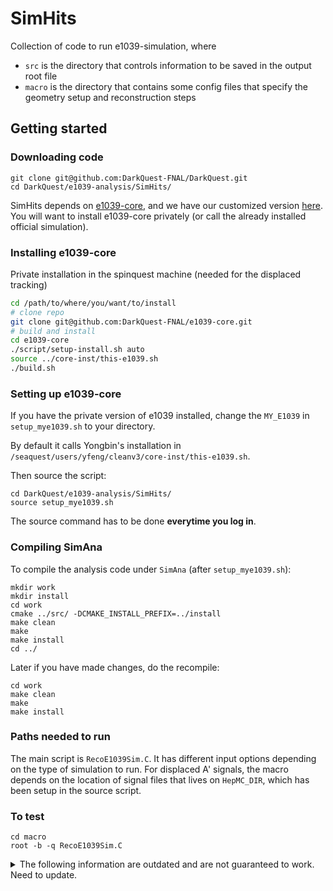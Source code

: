 # SimHits
Collection of code to run e1039-simulation, where 
- `src` is the directory that controls information to be saved in the output root file
- `macro` is the directory that contains some config files that specify the geometry setup and reconstruction steps

## Getting started

### Downloading code
```
git clone git@github.com:DarkQuest-FNAL/DarkQuest.git
cd DarkQuest/e1039-analysis/SimHits/
```

SimHits depends on [e1039-core](https://github.com/E1039-Collaboration/e1039-core), and we have our customized version [here](https://github.com/DarkQuest-FNAL/e1039-core). You will want to install e1039-core privately (or call the already installed official simulation).

### Installing e1039-core 

Private installation in the spinquest machine (needed for the displaced tracking)
```bash
cd /path/to/where/you/want/to/install
# clone repo
git clone git@github.com:DarkQuest-FNAL/e1039-core.git
# build and install
cd e1039-core
./script/setup-install.sh auto
source ../core-inst/this-e1039.sh
./build.sh
```

### Setting up e1039-core
If you have the private version of e1039 installed, change the `MY_E1039` in `setup_mye1039.sh` to your directory. 

By default it calls Yongbin's installation in `/seaquest/users/yfeng/cleanv3/core-inst/this-e1039.sh`.

Then source the script:
```
cd DarkQuest/e1039-analysis/SimHits/
source setup_mye1039.sh
```
The source command has to be done **everytime you log in**.

### Compiling SimAna
To compile the analysis code under `SimAna` (after `setup_mye1039.sh`):
```
mkdir work
mkdir install
cd work
cmake ../src/ -DCMAKE_INSTALL_PREFIX=../install
make clean
make
make install
cd ../
```

Later if you have made changes, do the recompile:
```
cd work
make clean
make
make install
```

### Paths needed to run

The main script is `RecoE1039Sim.C`.
It has different input options depending on the type of simulation to run.
For displaced A' signals, the macro depends on the location of signal files that lives on `HepMC_DIR`, which has been setup in the source script.

### To test
```
cd macro
root -b -q RecoE1039Sim.C
```


<details><summary>The following information are outdated and are not guaranteed to work. Need to update.</summary>


### Available input files (HepMC)

For our signal (Aprime):
- A' to Muons (z vertex between 5-6m): `/pnfs/e1039/persistent/users/yfeng/displaced_Aprime_Muons/`
- Trimuon signal: `/seaquest/users/cmantill/DarkQuest/lhe/output/trimuon/`

### Available options for simulation:

Some options are available in `macro/run_sim.py`. Here are examples of the most commonly used ones:

- A prime:
  ```
  mkdir output/

  python ./run_sim.py -n 10 --sim aprime-muon --zvertex 500 --displaced --inputfile Brem_0.750000_z500_600_eps_-6 --inputpath /seaquest/users/cmantill/DarkQuest/lhe/output/displaced_Aprime_Muons_z500-600/ --outfile aprime_to_muons_brem_0p75_eps-6.root --outpath output/

  python ./run_sim.py -n 10 --sim aprime-electron --zvertex 500 --displaced --inputfile Brem_0.163460_z500_600_eps_-6  --inputpath /seaquest/users/cmantill/DarkQuest/lhe/output/displaced_Aprime_Electrons_z500-600/ --outfile aprime_to_electrons_brem_0p16_eps-6.root --outpath output/
  ```

- Particle gun:
  ```
  # for electrons
  python ./run_sim.py -n 10 --sim gun --gun electron --zvertex 520 --displaced --outfile electron_gun_z520.root --outpath output/

  # for positrons
  python ./run_sim.py -n 10 --sim gun --gun positron --zvertex 520 --displaced --outfile positron_gun_z520.root --outpath output/

  # for photons	      
  python ./run_sim.py -n 10 --sim gun --gun gamma --zvertex 520 --displaced --outfile photon_gun_z520.root --outpath output/
  ```

- Trimuon:
  ```
  python ./run_sim.py -n 10 --sim trimuon --zvertex 490.0 --displaced --inputfile trimuon_0.5MS0gS1 --inputpath /seaquest/users/cmantill/DarkQuest/lhe/output/trimuon/ --outpath output/
  ```

### Add Hit Embedding

Currently the procedure to embed with e906 data hits and run the reco is the following:

1. run the usual workflow to produce the usual ntuple and the dst file

2. run the `RunEmbedding.C` script, change the `fn_sig` file to the dst file produced in the previous step. This is produce a dst file and a new ntuple reconstructed with the data embeded hits. The full list of e906 data files that can be embedded is placed under `/pnfs/e1039/persistent/users/kenichi/data_emb_e906/`.

### Adding pileup:

(To be updated.)

Currently, the procedure to mix pileup events is the following:

1. We use a sample of proton events (already generated for us). The sample can be generated with a proton gun or with pythia proton-nuclei interactions. The sample will contain G4 particles (muons only for now), their position and momentum).
The current sample that we use is stored in:
```
/pnfs/e1039/persistent/users/apun/bkg_study/e1039pythiaGen_26Oct21/
```

2. We take a file from this directory ( randomly chosen) and mix in a given number of particles in our simulated events. The number of particles is currently given by a beam intensity profile function.

Practically, you can obtain the command to mix pileup by adding the `--pileup` option, e.g.:
```
python ./run_sim.py -n 10 --sim gun --gun electron --zvertex 520 --displaced --outfile electron_gun_z520.root --outpath output/ --pileup 
```

</details>

